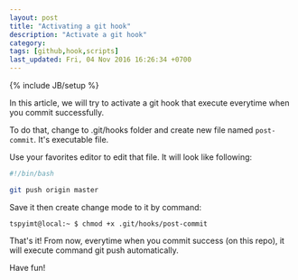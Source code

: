 ```yaml
---
layout: post
title: "Activating a git hook"
description: "Activate a git hook"
category: 
tags: [github,hook,scripts]
last_updated: Fri, 04 Nov 2016 16:26:34 +0700
---
```

{% include JB/setup %}

In this article, we will try to activate a git hook that execute everytime
when you commit successfully.

To do that, change to .git/hooks folder and create new file named
`post-commit`. It's executable file.

Use your favorites editor to edit that file. It will look like following:

```bash
#!/bin/bash

git push origin master
```
Save it then create change mode to it by command:

`tspyimt@local:~ $ chmod +x .git/hooks/post-commit`

That's it! From now, everytime when you commit success (on this repo), it will
execute command git push automatically.

Have fun!
